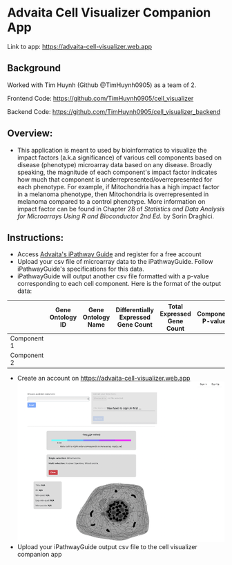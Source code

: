 # Advaita Cell Visualizer Companion App

Link to app: https://advaita-cell-visualizer.web.app

## Background
Worked with Tim Huynh (Github @TimHuynh0905) as a team of 2.

Frontend Code: https://github.com/TimHuynh0905/cell_visualizer

Backend Code: https://github.com/TimHuynh0905/cell_visualizer_backend

## Overview:
- This application is meant to used by bioinformatics to visualize the impact factors (a.k.a significance) of various cell components based on disease (phenotype) microarray data based on any disease. Broadly speaking, the magnitude of each component's impact factor indicates how much that component is underrepresented/overrepresented for each phenotype. For example, if Mitochondria has a high impact factor in a melanoma phenotype, then Mitochondria is overrepresented in melanoma compared to a control phenotype. More information on impact factor can be found in Chapter 28 of *Statistics and Data Analysis for Microarrays Using R and Bioconductor 2nd Ed.* by Sorin Draghici.

## Instructions:
- Access [Advaita's iPathway Guide](https://advaitabio.com/ipathwayguide/) and register for a free account
- Upload your csv file of microarray data to the iPathwayGuide. Follow iPathwayGuide's specifications for this data.
- iPathwayGuide will output another csv file formatted with a p-value corresponding to each cell component. Here is the format of the output data:

|   | Gene Ontology ID | Gene Ontology Name | Differentially Expressed Gene Count | Total Expressed Gene Count | Component P-value|
|----|-----------------|--------------------|-------------------------------------|----------------------------|----------------------------|
|Component 1|          |                    |                                     |                            |                            |
|Component 2|          |                    |                                     |                            |                            |

- Create an account on https://advaita-cell-visualizer.web.app
![Image of cell visualizer website](./cell_visualizer_website.png)
- Upload your iPathwayGuide output csv file to the cell visualizer companion app
